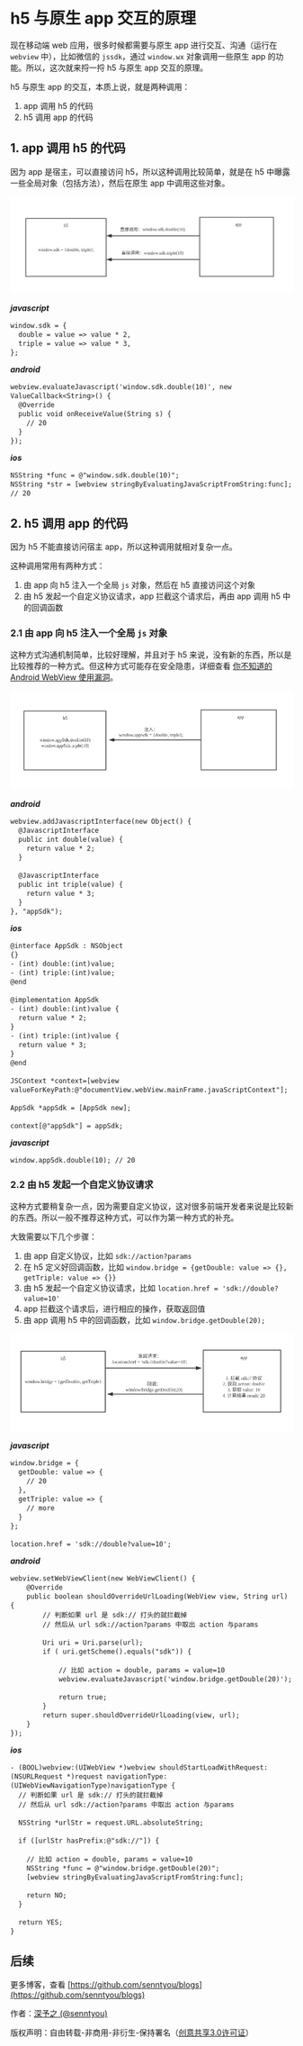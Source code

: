 # h5 与原生 app 交互的原理

现在移动端 web 应用，很多时候都需要与原生 app 进行交互、沟通（运行在 `webview` 中），比如微信的 `jssdk`，通过 `window.wx` 对象调用一些原生 app 的功能。所以，这次就来捋一捋 h5 与原生 app 交互的原理。

h5 与原生 app 的交互，本质上说，就是两种调用：

1. app 调用 h5 的代码
2. h5 调用 app 的代码

## 1. app 调用 h5 的代码

因为 app 是宿主，可以直接访问 h5，所以这种调用比较简单，就是在 h5 中曝露一些全局对象（包括方法），然后在原生 app 中调用这些对象。

![](../images/975.png)

***javascript***

```
window.sdk = {
  double = value => value * 2,
  triple = value => value * 3,
};
```

***android***

```
webview.evaluateJavascript('window.sdk.double(10)', new ValueCallback<String>() {
  @Override
  public void onReceiveValue(String s) {
    // 20
  }
});
```

***ios***

```
NSString *func = @"window.sdk.double(10)";
NSString *str = [webview stringByEvaluatingJavaScriptFromString:func]; // 20
```

## 2. h5 调用 app 的代码

因为 h5 不能直接访问宿主 app，所以这种调用就相对复杂一点。

这种调用常用有两种方式：

1. 由 app 向 h5 注入一个全局 `js` 对象，然后在 h5 直接访问这个对象
2. 由 h5 发起一个自定义协议请求，app 拦截这个请求后，再由 app 调用 h5 中的回调函数

### 2.1 由 app 向 h5 注入一个全局 `js` 对象

这种方式沟通机制简单，比较好理解，并且对于 h5 来说，没有新的东西，所以是比较推荐的一种方式。但这种方式可能存在安全隐患，详细查看 [你不知道的 Android WebView 使用漏洞](https://www.jianshu.com/p/3a345d27cd42)。

![](../images/974.png)

***android***

```
webview.addJavascriptInterface(new Object() {
  @JavascriptInterface
  public int double(value) {
    return value * 2;
  }
  
  @JavascriptInterface
  public int triple(value) {
    return value * 3;
  }
}, "appSdk");
```

***ios***

```
@interface AppSdk : NSObject
{}
- (int) double:(int)value;
- (int) triple:(int)value;
@end

@implementation AppSdk
- (int) double:(int)value {
  return value * 2;
}
- (int) triple:(int)value {
  return value * 3;
}
@end

JSContext *context=[webview valueForKeyPath:@"documentView.webView.mainFrame.javaScriptContext"];
   
AppSdk *appSdk = [AppSdk new];

context[@"appSdk"] = appSdk;
```

***javascript***

```
window.appSdk.double(10); // 20
```

### 2.2 由 h5 发起一个自定义协议请求

这种方式要稍复杂一点，因为需要自定义协议，这对很多前端开发者来说是比较新的东西。所以一般不推荐这种方式，可以作为第一种方式的补充。

大致需要以下几个步骤：

1. 由 app 自定义协议，比如 `sdk://action?params`
2. 在 h5 定义好回调函数，比如 `window.bridge = {getDouble: value => {}, getTriple: value => {}}`
3. 由 h5 发起一个自定义协议请求，比如 `location.href = 'sdk://double?value=10'`
4. app 拦截这个请求后，进行相应的操作，获取返回值
5. 由 app 调用 h5 中的回调函数，比如 `window.bridge.getDouble(20);`

![](../images/973.png)

***javascript***

```
window.bridge = {
  getDouble: value => {
    // 20
  }, 
  getTriple: value => {
    // more  
  }
};

location.href = 'sdk://double?value=10';
```

***android***

```
webview.setWebViewClient(new WebViewClient() {
    @Override
    public boolean shouldOverrideUrlLoading(WebView view, String url) {
        // 判断如果 url 是 sdk:// 打头的就拦截掉
        // 然后从 url sdk://action?params 中取出 action 与params 
        
        Uri uri = Uri.parse(url);                                 
        if ( uri.getScheme().equals("sdk")) {

            // 比如 action = double, params = value=10
            webview.evaluateJavascript('window.bridge.getDouble(20)');

            return true;
        }
        return super.shouldOverrideUrlLoading(view, url);
    }
});
```

***ios***

```
- (BOOL)webview:(UIWebView *)webview shouldStartLoadWithRequest:(NSURLRequest *)request navigationType:(UIWebViewNavigationType)navigationType {
  // 判断如果 url 是 sdk:// 打头的就拦截掉
  // 然后从 url sdk://action?params 中取出 action 与params

  NSString *urlStr = request.URL.absoluteString;
  
  if ([urlStr hasPrefix:@"sdk://"]) {
    
    // 比如 action = double, params = value=10
    NSString *func = @"window.bridge.getDouble(20)";
    [webview stringByEvaluatingJavaScriptFromString:func];

    return NO;
  }

  return YES;
}
```

## 后续

更多博客，查看 [https://github.com/senntyou/blogs](https://github.com/senntyou/blogs)

作者：[深予之 (@senntyou)](https://github.com/senntyou)

版权声明：自由转载-非商用-非衍生-保持署名（[创意共享3.0许可证](https://creativecommons.org/licenses/by-nc-nd/3.0/deed.zh)）
